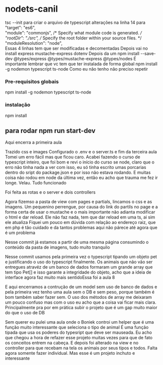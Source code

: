 # nodets-canil

 tsc --init
 para criar o arquivo de typescript
 alterações na linha 14 para   
   "target": "es6",  
     "module": "commonjs",                                /* Specify what module code is generated. */
     "rootDir": "./src",                                  /* Specify the root folder within your source files. */
    "moduleResolution": "node",   
 Essas 4 linhas tem que ser modificadas e decomentadas
 Depois vai no 
 install express  mustache-express dotenv
 Depois da um 
 npm install --save-dev @types/express @types/mustache-express @types/nodes
É importante lembrar que vc tem que ter instalada de forma global 
npm install -g nodemon typescript ts-node
Como eu não tenho não preciso repetir

### Pre-requisitos globais
npm install -g nodemon typescript ts-node

### instalação
npm install

## para rodar npm run start-dev

Aqui encerra a primeira aula

Trazido css e images
Configurado o .env e o server.ts e fim da terceira aula
Tomei um erro fácil mas que ficou caro. Acabei fazendo o curso de typescript inteiro, que foi bom
e revi o início do curso se node, claro que o erro não tinha nada a ver com isso, eu só tinha escrito
umas porcarias dentro do sript do package.json e por isso não estava rodando. E muitas coisa não rodou 
em node da última vez, então eu acho que trauma me fez ir longe. Velau. Tudo funcionado

Foi feita as rotas e o server e dois controllers

Agora fizemso a pasta de view com pages e partials, lincamos o css e as imagens. Um pequenino perrengue, por causa
do link do partils no page e a forma certa de usar o mustache e o mais importante não adianta modificar o 
html e dar reload. Ele não faz nada, tem que dar reload em uma ts, ai sim ele atualiza
Fiquei um pouco em dúvida com relação ao endereço raiz, que em php é tão cuidado e da tantos problemas 
aqui não párece até agora que é um problema

Nesse commit já estamos a partir de uma mesma página consumindo o conteúdo da pasta de imagens, tudo muito tranquilo

Nesse commit usamos pela primeira vez o typescript tipando um objeto pet e justificando o uso do typescript finalmente.
Os animais que não vão ser entregues atravéz de um banco de dados formaram um grande array que tem tipo Pet[] e isso garante
a integridade do objeto, acho que a ideia de interface agora faz muito mais sentidoEssa foi a aula 8

E aqui encerramos a contrução de um model sem uso de banco de dados e pela primeira vez tenho uma aula sem o DB e sem peso, porque 
também é bom também saber fazer sem. O uso dos métodos de array me deixaram um pouco confuso mas com o uso eu acho que 
a coisa vai ficar mais clara. Principalmente pra por em prática subir o projeto que é um gap muito maior do que o uso de 
DB

Sem querer eu pulei uma aula onde o Boniek controi um helper que é uma função muito interessante que seleciona o tipo de animal
É uma função tipada que usa os poderes do typesript que deve ser mauseada. Eu acho que chegou a hora de refazer esse projeto muitas
vezes para que de fato os conceitos entrem na cabeça. E depois foi alterado na view e no controller para que recebam na tela os 
animais por seus tipos e todos. Falta agora somente fazer individual. Mas esse é um projeto inchuto e interessante